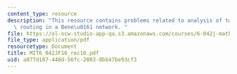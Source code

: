```yaml
---
content_type: resource
description: "This resource contains problems related to analysis of two networks,\
  \ routing in a Bene\u0161 network. "
file: https://ol-ocw-studio-app-qa.s3.amazonaws.com/courses/6-042j-mathematics-for-computer-science-fall-2010/a077d107440d56fc20038bb47be93cf3_MIT6_042JF10_rec10.pdf
file_type: application/pdf
resourcetype: Document
title: MIT6_042JF10_rec10.pdf
uid: a077d107-440d-56fc-2003-8bb47be93cf3
---
```

